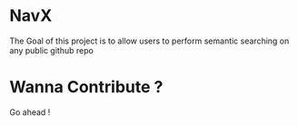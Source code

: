# NavX

The Goal of this project is to allow users to perform semantic searching on any public github repo

# Wanna Contribute ?

Go ahead !
